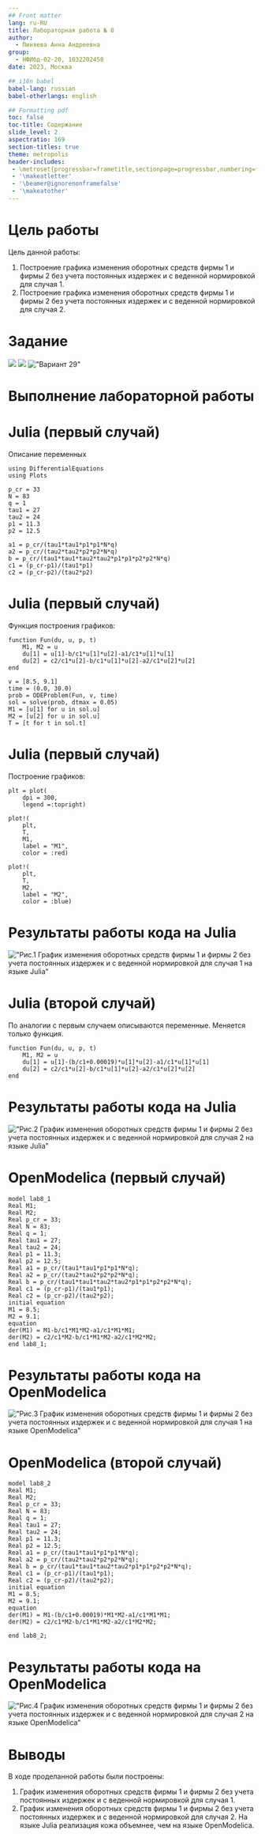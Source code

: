 ```yaml
---
## Front matter
lang: ru-RU
title: Лабораторная работа № 8
author:
  - Пиняева Анна Андреевна
group:
  - НФИбд-02-20, 1032202458
date: 2023, Москва

## i18n babel
babel-lang: russian
babel-otherlangs: english

## Formatting pdf
toc: false
toc-title: Содержание
slide_level: 2
aspectratio: 169
section-titles: true
theme: metropolis
header-includes:
 - \metroset{progressbar=frametitle,sectionpage=progressbar,numbering=fraction}
 - '\makeatletter'
 - '\beamer@ignorenonframefalse'
 - '\makeatother'
---
```



# Цель работы

Цель данной работы:
1. Построение графика изменения оборотных средств фирмы 1 и фирмы 2 без учета постоянных издержек и с веденной нормировкой для случая 1.
2. Построение графика изменения оборотных средств фирмы 1 и фирмы 2 без учета постоянных издержек и с веденной нормировкой для случая 2.

# Задание

![](https://sun9-60.userapi.com/impg/VltuNsdm7KMdL1Ek0VRXUEY722vXeFJtDPqFtA/8baAJ2AkHHg.jpg?size=1090x664&quality=95&sign=c306f70fa1d89d979c60ba5b0e79983f&type=album)
![](https://sun9-68.userapi.com/impg/jddxckh8XRb8kZ7mjSni1MgGhhbCAbrULVQydA/7cPGH2A4Du4.jpg?size=1090x1112&quality=95&sign=4ec6ce47c594b61763572eecc107c359&type=album)
!["Вариант 29"](https://sun9-3.userapi.com/impg/UDOMZqJUjXlUkxzwh9AerRHvdD58Tv0WMBEtYQ/eW5ddMF3WOE.jpg?size=1090x588&quality=95&sign=13dce6c7cf08a7e8a212a30512286b4e&type=album)


# Выполнение лабораторной работы
# Julia (первый случай)
Описание переменных 
```
using DifferentialEquations
using Plots

p_cr = 33
N = 83
q = 1
tau1 = 27
tau2 = 24
p1 = 11.3
p2 = 12.5

a1 = p_cr/(tau1*tau1*p1*p1*N*q)
a2 = p_cr/(tau2*tau2*p2*p2*N*q)
b = p_cr/(tau1*tau1*tau2*tau2*p1*p1*p2*p2*N*q) 
c1 = (p_cr-p1)/(tau1*p1)
c2 = (p_cr-p2)/(tau2*p2)

```
# Julia (первый случай)

Функция построения графиков:
```
function Fun(du, u, p, t)
    M1, M2 = u
    du[1] = u[1]-b/c1*u[1]*u[2]-a1/c1*u[1]*u[1]
    du[2] = c2/c1*u[2]-b/c1*u[1]*u[2]-a2/c1*u[2]*u[2]
end

v = [8.5, 9.1]
time = (0.0, 30.0)
prob = ODEProblem(Fun, v, time)
sol = solve(prob, dtmax = 0.05)
M1 = [u[1] for u in sol.u]
M2 = [u[2] for u in sol.u]
T = [t for t in sol.t]
```
# Julia (первый случай)

Построение графиков:

```
plt = plot(
    dpi = 300,
    legend =:topright)

plot!(
    plt,
    T,
    M1,
    label = "M1",
    color = :red)

plot!(
    plt,
    T,
    M2,
    label = "M2",
    color = :blue)

```

# Результаты работы кода на Julia

!["Рис.1 График изменения оборотных средств фирмы 1 и фирмы 2 без учета постоянных издержек и с веденной нормировкой для случая 1 на языке Julia"](https://sun9-41.userapi.com/impg/cqJXOVHzTYtnvgcvTKdzs_w2Uqd3kcl0ZcmwHw/kLh_nSDQY9c.jpg?size=1684x806&quality=95&sign=02a4f24f51e9037558449c1527232ba7&type=album)

# Julia (второй случай)
По аналогии с первым случаем описываются переменные. Меняется только функция.


```
function Fun(du, u, p, t)
    M1, M2 = u
    du[1] = u[1]-(b/c1+0.00019)*u[1]*u[2]-a1/c1*u[1]*u[1]
    du[2] = c2/c1*u[2]-b/c1*u[1]*u[2]-a2/c1*u[2]*u[2]
end
```
# Результаты работы кода на Julia

!["Рис.2 График изменения оборотных средств фирмы 1 и фирмы 2 без учета постоянных издержек и с веденной нормировкой для случая 2 на языке Julia"](https://sun1-86.userapi.com/impg/A49ZBMFwhqzRGd379buq8iUob3CWHS4XefMrJw/gqI81y4J5vY.jpg?size=1684x806&quality=95&sign=b4e198b03f32f0313c481f29e8516624&type=album)


# OpenModelica (первый случай)
```
model lab8_1
Real M1;
Real M2;
Real p_cr = 33;
Real N = 83;
Real q = 1;
Real tau1 = 27;
Real tau2 = 24;
Real p1 = 11.3;
Real p2 = 12.5;
Real a1 = p_cr/(tau1*tau1*p1*p1*N*q);
Real a2 = p_cr/(tau2*tau2*p2*p2*N*q);
Real b = p_cr/(tau1*tau1*tau2*tau2*p1*p1*p2*p2*N*q); 
Real c1 = (p_cr-p1)/(tau1*p1);
Real c2 = (p_cr-p2)/(tau2*p2);
initial equation
M1 = 8.5;
M2 = 9.1;
equation
der(M1) = M1-b/c1*M1*M2-a1/c1*M1*M1;
der(M2) = c2/c1*M2-b/c1*M1*M2-a2/c1*M2*M2;
end lab8_1;
```

# Результаты работы кода на OpenModelica

!["Рис.3 График изменения оборотных средств фирмы 1 и фирмы 2 без учета постоянных издержек и с веденной нормировкой для случая 1 на языке OpenModelica"](https://sun9-47.userapi.com/impg/V0zOZJWoiBpV0pklMRIbfF7RdwVVNPl8laclog/tMgINYBQId8.jpg?size=1684x806&quality=95&sign=e7c1e5096982fdd920c9caa7c17efb06&type=album)


# OpenModelica (второй случай)

```
model lab8_2
Real M1;
Real M2;
Real p_cr = 33;
Real N = 83;
Real q = 1;
Real tau1 = 27;
Real tau2 = 24;
Real p1 = 11.3;
Real p2 = 12.5;
Real a1 = p_cr/(tau1*tau1*p1*p1*N*q);
Real a2 = p_cr/(tau2*tau2*p2*p2*N*q);
Real b = p_cr/(tau1*tau1*tau2*tau2*p1*p1*p2*p2*N*q); 
Real c1 = (p_cr-p1)/(tau1*p1);
Real c2 = (p_cr-p2)/(tau2*p2);
initial equation
M1 = 8.5;
M2 = 9.1;
equation
der(M1) = M1-(b/c1+0.00019)*M1*M2-a1/c1*M1*M1;
der(M2) = c2/c1*M2-b/c1*M1*M2-a2/c1*M2*M2;

end lab8_2;

```

# Результаты работы кода на OpenModelica

!["Рис.4 График изменения оборотных средств фирмы 1 и фирмы 2 без учета постоянных издержек и с веденной нормировкой для случая 2 на языке OpenModelica"](https://sun9-46.userapi.com/impg/O5O1L8UdCVJ5yGqQ8vtTvE_7iLBZkyF8ZDYBuQ/vFbicnxaG5I.jpg?size=1684x806&quality=95&sign=51600bf6485c3930dc6c31a5f90cc810&type=album)




# Выводы

В ходе проделанной работы были построены:
1. График изменения оборотных средств фирмы 1 и фирмы 2 без учета постоянных издержек и с веденной нормировкой для случая 1.
2. График изменения оборотных средств фирмы 1 и фирмы 2 без учета постоянных издержек и с веденной нормировкой для случая 2.
На языке Julia реализация кожа объемнее, чем на языке OpenModelica.


